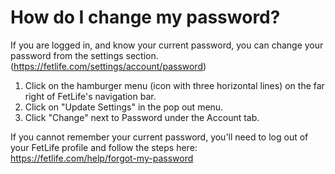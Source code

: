 # How do I change my password?

If you are logged in, and know your current password, you can change your password from the settings section. (https://fetlife.com/settings/account/password)

1. Click on the hamburger menu (icon with three horizontal lines) on the far right of FetLife's navigation bar.
2. Click on "Update Settings" in the pop out menu.
3. Click "Change" next to Password under the Account tab.

If you cannot remember your current password, you'll need to log out of your FetLife profile and follow the steps here:
https://fetlife.com/help/forgot-my-password
